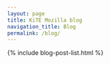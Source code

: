 ```yaml
---
layout: page
title: KiTE Mozilla blog
navigation_title: Blog
permalink: /blog/
---
```


{% include blog-post-list.html %}
